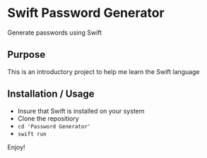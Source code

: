 # Swift Password Generator

Generate passwords using Swift

## Purpose  

This is an introductory project to help me learn the Swift language

## Installation / Usage

- Insure that Swift is installed on your system
- Clone the repositiory  
- ```cd 'Password Generator'```
- ```swift run```

Enjoy!
